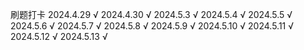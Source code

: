 刷题打卡
2024.4.29 √
2024.4.30 √
2024.5.3 √
2024.5.4 √
2024.5.5 √
2024.5.6 √
2024.5.7 √
2024.5.8 √
2024.5.9 √
2024.5.10 √
2024.5.11 √
2024.5.12 √
2024.5.13 √
